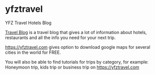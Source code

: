 # yfztravel
 YFZ Travel Hotels Blog

<a href="https://yfztravel.com">Travel Blog</a> is a travel blog that gives a lot of information about hotels, restaurants and all the info you need for your next trip.

https://yfztravel.com gives option to download google maps for several cities in the world for FREE.

You will also be able to find tutorials for trips by category, for example: Honeymoon trip, kids trip or business trip on https://yfztravel.com
